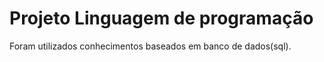 # Projeto Linguagem de programação

Foram utilizados conhecimentos baseados em banco de dados(sql).
